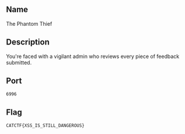 ## Name 
The Phantom Thief

## Description
You're faced with a vigilant admin who reviews every piece of feedback submitted.

## Port
`6996` 

## Flag
`CATCTF{XSS_IS_STILL_DANGEROUS}`
